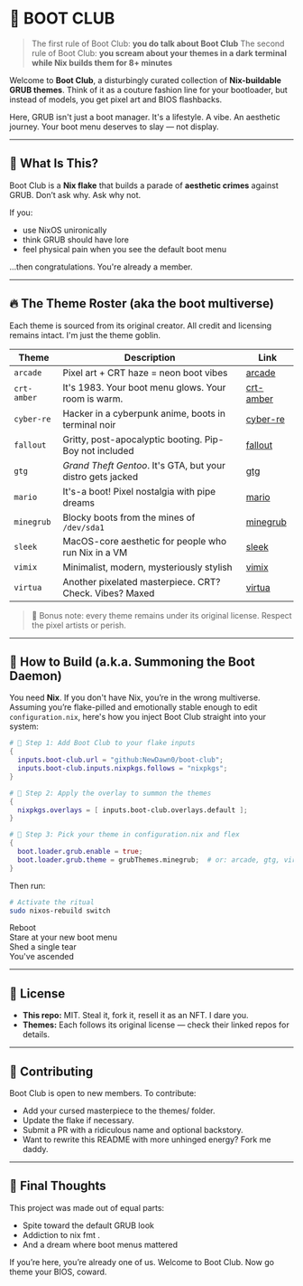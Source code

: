 # 🥊 BOOT CLUB

> The first rule of Boot Club: **you do talk about Boot Club**
> The second rule of Boot Club: **you scream about your themes in a dark terminal while Nix builds them for 8+ minutes**

Welcome to **Boot Club**, a disturbingly curated collection of **Nix-buildable GRUB themes**.
Think of it as a couture fashion line for your bootloader, but instead of models, you get pixel art and BIOS flashbacks.

Here, GRUB isn't just a boot manager. It's a lifestyle. A vibe. An aesthetic journey.
Your boot menu deserves to slay — not display.

---

## 💅 What Is This?

Boot Club is a **Nix flake** that builds a parade of **aesthetic crimes** against GRUB.
Don’t ask why. Ask why not.

If you:

- use NixOS unironically
- think GRUB should have lore
- feel physical pain when you see the default boot menu

…then congratulations. You're already a member.

---

## 🔥 The Theme Roster (aka the boot multiverse)

Each theme is sourced from its original creator. All credit and licensing remains intact. I'm just the theme goblin.

| Theme       | Description                                                 | Link                                                          |
| ----------- | ----------------------------------------------------------- | ------------------------------------------------------------- |
| `arcade`    | Pixel art + CRT haze = neon boot vibes                      | [arcade](https://github.com/nobreDaniel/dotfile)              |
| `crt-amber` | It's 1983. Your boot menu glows. Your room is warm.         | [crt-amber](https://github.com/Jacksaur/CRT-Amber-GRUB-Theme) |
| `cyber-re`  | Hacker in a cyberpunk anime, boots in terminal noir         | [cyber-re](https://www.gnome-look.org/p/1420727)              |
| `fallout`   | Gritty, post-apocalyptic booting. Pip-Boy not included      | [fallout](https://github.com/shvchk/fallout-grub-theme)       |
| `gtg`       | _Grand Theft Gentoo_. It's GTA, but your distro gets jacked | [gtg](https://gitlab.com/imnotpua/grub_gtg/)                  |
| `mario`     | It's-a boot! Pixel nostalgia with pipe dreams               | [mario](https://github.com/Crylia/dotfiles.git)               |
| `minegrub`  | Blocky boots from the mines of `/dev/sda1`                  | [minegrub](https://github.com/Lxtharia/double-minegrub-menu)  |
| `sleek`     | MacOS-core aesthetic for people who run Nix in a VM         | [sleek](https://github.com/sandesh236/sleek--themes)          |
| `vimix`     | Minimalist, modern, mysteriously stylish                    | [vimix](https://github.com/vinceliuice/grub2-themes)          |
| `virtua`    | Another pixelated masterpiece. CRT? Check. Vibes? Maxed     | [virtua](https://github.com/Patato777/dotfiles)               |

> 🔗 Bonus note: every theme remains under its original license. Respect the pixel artists or perish.

---

## 🧪 How to Build (a.k.a. Summoning the Boot Daemon)

You need **Nix**. If you don't have Nix, you’re in the wrong multiverse.
Assuming you’re flake-pilled and emotionally stable enough to edit `configuration.nix`, here's how you inject Boot Club straight into your system:

```nix
# 🧩 Step 1: Add Boot Club to your flake inputs
{
  inputs.boot-club.url = "github:NewDawn0/boot-club";
  inputs.boot-club.inputs.nixpkgs.follows = "nixpkgs";
}

# 🧪 Step 2: Apply the overlay to summon the themes
{
  nixpkgs.overlays = [ inputs.boot-club.overlays.default ];
}

# 🎨 Step 3: Pick your theme in configuration.nix and flex
{
  boot.loader.grub.enable = true;
  boot.loader.grub.theme = grubThemes.minegrub;  # or: arcade, gtg, virtua, etc.
}
```

Then run:

```bash
# Activate the ritual
sudo nixos-rebuild switch
```

Reboot</br>
Stare at your new boot menu</br>
Shed a single tear</br>
You've ascended</br>

---

## 📜 License

- **This repo:** MIT. Steal it, fork it, resell it as an NFT. I dare you.
- **Themes:** Each follows its original license — check their linked repos for details.

---

## 🤝 Contributing

Boot Club is open to new members.
To contribute:

- Add your cursed masterpiece to the themes/ folder.
- Update the flake if necessary.
- Submit a PR with a ridiculous name and optional backstory.
- Want to rewrite this README with more unhinged energy? Fork me daddy.

---

## 💭 Final Thoughts

This project was made out of equal parts:

- Spite toward the default GRUB look
- Addiction to nix fmt .
- And a dream where boot menus mattered

If you’re here, you’re already one of us.
Welcome to Boot Club.
Now go theme your BIOS, coward.
